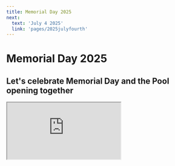 ```yaml
---
title: Memorial Day 2025
next:
  text: 'July 4 2025'
  link: 'pages/2025julyfourth'
---
```


# Memorial Day 2025

Let's celebrate Memorial Day and the Pool opening together
---

<div class="videoWrapper">
    <iframe src="https://docs.google.com/forms/d/e/1FAIpQLSdXYKtQO-H3XgqDRPFnQgHEGSL_gwUt1xjwTDczyUgxiZs3hQ/viewform?embedded=true">Loading…</iframe>
</div>
